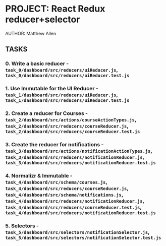 # PROJECT: React Redux reducer+selector

AUTHOR: Matthew Allen

## TASKS

### 0. Write a basic reducer - `task_0/dashboard/src/reducers/uiReducer.js`, `task_0/dashboard/src/reducers/uiReducer.test.js`

### 1. Use Immutable for the UI Reducer - `task_1/dashboard/src/reducers/uiReducer.js`, `task_1/dashboard/src/reducers/uiReducer.test.js`

### 2. Create a reducer for Courses - `task_2/dashboard/src/actions/courseActionTypes.js`, `task_2/dashboard/src/reducers/courseReducer.js`, `task_2/dashboard/src/reducers/courseReducer.test.js`

### 3. Create the reducer for notifications - `task_3/dashboard/src/actions/notificationActionTypes.js`, `task_3/dashboard/src/reducers/notificationReducer.js`, `task_3/dashboard/src/reducers/notificationReducer.test.js`

### 4. Normalizr & Immutable - `task_4/dashboard/src/schema/courses.js`, `task_4/dashboard/src/reducers/courseReducer.js`, `task_4/dashboard/src/schema/notifications.js`, `task_4/dashboard/src/reducers/notificationReducer.js`, `task_4/dashboard/src/reducers/courseReducer.test.js`, `task_4/dashboard/src/reducers/notificationReducer.test.js`

### 5. Selectors - `task_5/dashboard/src/selectors/notificationSelector.js`, `task_5/dashboard/src/selectors/notificationSelector.test.js`
